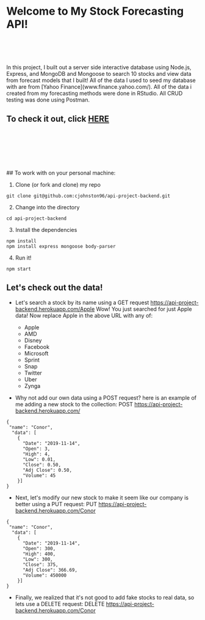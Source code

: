 # Welcome to My Stock Forecasting API!
<br />
<br />
<br />
<br />
In this project, I built out a server side interactive database using Node.js, Express, and MongoDB and Mongoose to search 10 stocks and view data from forecast models that I built! All of the data I used to seed my database with are from [Yahoo Finance](www.finance.yahoo.com/). All of the data i created from my forecasting methods were done in RStudio. All CRUD testing was done using Postman.

## To check it out, click [HERE](https://api-project-backend.herokuapp.com/) 
<br />
<br />
<br />
<br />
<br />
<br /> 
## To work with on your personal machine:

1. Clone (or fork and clone) my repo
```
git clone git@github.com:cjohnston96/api-project-backend.git
```
2. Change into the directory
```
cd api-project-backend
```
3. Install the dependencies
```
npm install
npm install express mongoose body-parser
```
4. Run it!
```
npm start
```

## Let's check out the data!

- Let's search a stock by its name using a GET request
    https://api-project-backend.herokuapp.com/Apple
    Wow! You just searched for just Apple data! Now replace Apple in the above URL with any of:
    - Apple
    - AMD
    - Disney
    - Facebook
    - Microsoft
    - Sprint
    - Snap
    - Twitter
    - Uber
    - Zynga

- Why not add our own data using a POST request?
    here is an example of me adding a new stock to the collection:
    POST https://api-project-backend.herokuapp.com/
```
{
 "name": "Conor",
  "data": [
    {
      "Date": "2019-11-14",
      "Open": 3,
      "High": 4,
      "Low": 0.01,
      "Close": 0.50,
      "Adj Close": 0.50,
      "Volume": 45
    }]
}
```

- Next, let's modify our new stock to make it seem like our company is better using a PUT request:
    PUT https://api-project-backend.herokuapp.com/Conor
```
{
 "name": "Conor",
  "data": [
    {
      "Date": "2019-11-14",
      "Open": 300,
      "High": 400,
      "Low": 300,
      "Close": 375,
      "Adj Close": 366.69,
      "Volume": 450000
    }]
}
```

- Finally, we realized that it's not good to add fake stocks to real data, so lets use a DELETE request:
    DELETE https://api-project-backend.herokuapp.com/Conor